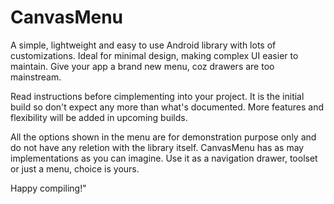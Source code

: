 # CanvasMenu
A simple, lightweight and easy to use Android library with lots of customizations.
Ideal for minimal design, making complex UI easier to maintain.
Give your app a brand new menu, coz drawers are too mainstream.

Read instructions before cimplementing into your project.
It is the initial build so don't expect any more than what's documented.
More features and flexibility will be added in upcoming builds.

All the options shown in the menu are for demonstration purpose only and do not have any reletion with the library itself.
CanvasMenu has as may implementations as you can imagine.
Use it as a navigation drawer, toolset or just a menu, choice is yours.

Happy compiling!"
            
